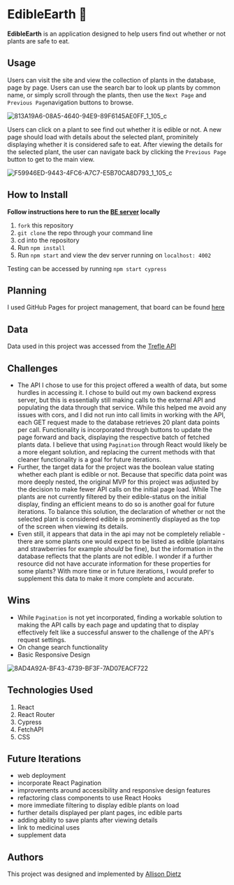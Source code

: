 # EdibleEarth 🌿

**EdibleEarth** is an application designed to help users find out whether or not plants are safe to eat.

## Usage

Users can visit the site and view the collection of plants in the database, page by page. Users can use the search bar to look up plants by common name, or simply scroll through the plants, then use the `Next Page` and `Previous Page`navigation buttons to browse.

![813A19A6-08A5-4640-94E9-89F6145AE0FF_1_105_c](https://user-images.githubusercontent.com/64617223/110484963-63abda00-80a8-11eb-9ec7-eac91e9b55e7.jpeg)

Users can click on a plant to see find out whether it is edible or not. A new page should load with details about the selected plant, prominitely displaying whether it is considered safe to eat. After viewing the details for the selected plant, the user can navigate back by clicking the `Previous Page` button to get to the main view.

![F59946ED-9443-4FC6-A7C7-E5B70CA8D793_1_105_c](https://user-images.githubusercontent.com/64617223/110485367-c8ffcb00-80a8-11eb-9bb4-3167fb1f724e.jpeg)


## How to Install
**Follow instructions here to run the [BE server](https://github.com/dietza/EdibleEarth-express-serve/tree/main) locally**
1. `fork` this repository
2. `git clone` the repo through your command line
3. cd into the repository
4. Run `npm install`
5. Run `npm start` and view the dev server running on `localhost: 4002`

Testing can be accessed by running `npm start cypress`

## Planning
I used GitHub Pages for project management, that board can be found [here](https://github.com/dietza/EdibleEarth/projects/1)

## Data
Data used in this project was accessed from the [Trefle API](https://trefle.io/)

## Challenges
- The API I chose to use for this project offered a wealth of data, but some hurdles in accessing it. I chose to build out my own backend express server, but this is essentially still making calls to the external API and populating the data through that service. While this helped me avoid any issues with cors, and I did not run into call limits in working with the API, each GET request made to the database retrieves 20 plant data points per call. Functionality is incorporated through buttons to update the page forward and back, displaying the respective batch of fetched plants data. I believe that using `Pagination` through React would likely be a more elegant solution, and replacing the current methods with that cleaner functionality is a goal for future iterations.
- Further, the target data for the project was the boolean value stating whether each plant is edible or not. Because that specific data point was more deeply nested, the original MVP for this project was adjusted by the decision to make fewer API calls on the initial page load. While The plants are not currently filtered by their edible-status on the initial display, finding an efficient means to do so is another goal for future iterations. To balance this solution, the declaration of whether or not the selected plant is considered edible is prominently displayed as the top of the screen when viewing its details.
- Even still, it appears that data in the api may not be completely reliable - there are some plants one would expect to be listed as edible (plantains and strawberries for example _should_ be fine), but the information in the database reflects that the plants are not edible. I wonder if a further resource did not have accurate information for these properties for some plants? With more time or in future iterations, I would prefer to supplement this data to make it more complete and accurate.

## Wins
- While `Pagination` is not yet incorporated, finding a workable solution to making the API calls by each page and updating that to display effectively felt like a successful answer to the challenge of the API's request settings.
- On change search functionality
- Basic Responsive Design

![8AD4A92A-BF43-4739-BF3F-7AD07EACF722](https://user-images.githubusercontent.com/64617223/110484994-6d354200-80a8-11eb-88f7-8f5ab70f1358.jpeg)

## Technologies Used
1. React
2. React Router
3. Cypress
4. FetchAPI
5. CSS

## Future Iterations
- web deployment
- incorporate React Pagination
- improvements around accessibility and responsive design features
- refactoring class components to use React Hooks
- more immediate filtering to display edible plants on load
- further details displayed per plant pages, inc edible parts
- adding ability to save plants after viewing details
- link to medicinal uses
- supplement data

## Authors
This project was designed and implemented by [Allison Dietz](https://github.com/dietza)
